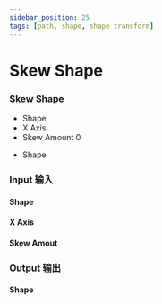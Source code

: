 ```yaml
---
sidebar_position: 25
tags: [path, shape, shape transform]
---
```


# Skew Shape

<div className="patch-container">
    <div className="patch processor">
        <h3>Skew Shape</h3>
        <ul className="inputs">
            <li>Shape</li>
            <li><span>X Axis</span></li>
            <li>Skew Amount <span>0</span></li>
        </ul>
        <ul className="outputs">
            <li>Shape</li>
        </ul>
    </div>
</div>

<div className="port-descriptions">
<div className="inputs">

### Input 输入

#### Shape

#### X Axis

#### Skew Amout


</div>
<div className="outputs">

### Output 输出

#### Shape

</div>
</div>